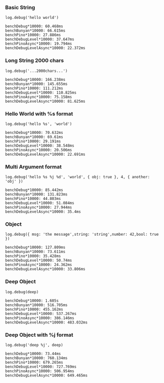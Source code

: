 
### Basic String

`log.debug('hello world')`

```
benchDebug*10000: 60.468ms
benchBunyan*10000: 66.615ms
benchPino*10000: 27.886ms
benchDebugLevel*10000: 37.647ms
benchPinoAsync*10000: 19.794ms
benchDebugLevelAsync*10000: 22.372ms

```

### Long String 2000 chars

`log.debug('...2000chars...')`

```
benchDebug*10000: 166.238ms
benchBunyan*10000: 145.655ms
benchPino*10000: 111.212ms
benchDebugLevel*10000: 110.825ms
benchPinoAsync*10000: 75.158ms
benchDebugLevelAsync*10000: 81.625ms

```

### Hello World with %s format

`log.debug('hello %s', 'world')`

```
benchDebug*10000: 70.632ms
benchBunyan*10000: 69.61ms
benchPino*10000: 29.191ms
benchDebugLevel*10000: 38.548ms
benchPinoAsync*10000: 20.506ms
benchDebugLevelAsync*10000: 22.691ms

```

### Multi Argument format

`log.debug('hello %s %j %d', 'world', { obj: true }, 4, { another: 'obj' })`

```
benchDebug*10000: 85.442ms
benchBunyan*10000: 131.823ms
benchPino*10000: 44.803ms
benchDebugLevel*10000: 51.084ms
benchPinoAsync*10000: 27.944ms
benchDebugLevelAsync*10000: 35.4ms

```

### Object

`log.debug({ msg: 'the message',string: 'string',number: 42,bool: true })`

```
benchDebug*10000: 127.809ms
benchBunyan*10000: 73.611ms
benchPino*10000: 35.428ms
benchDebugLevel*10000: 50.74ms
benchPinoAsync*10000: 24.362ms
benchDebugLevelAsync*10000: 33.806ms

```

### Deep Object

`log.debug(deep)`

```
benchDebug*10000: 1.605s
benchBunyan*10000: 516.705ms
benchPino*10000: 455.162ms
benchDebugLevel*10000: 537.267ms
benchPinoAsync*10000: 386.146ms
benchDebugLevelAsync*10000: 483.032ms

```

### Deep Object with %j format

`log.debug('deep %j', deep)`

```
benchDebug*10000: 73.44ms
benchBunyan*10000: 760.134ms
benchPino*10000: 679.265ms
benchDebugLevel*10000: 727.769ms
benchPinoAsync*10000: 506.954ms
benchDebugLevelAsync*10000: 649.465ms

```
